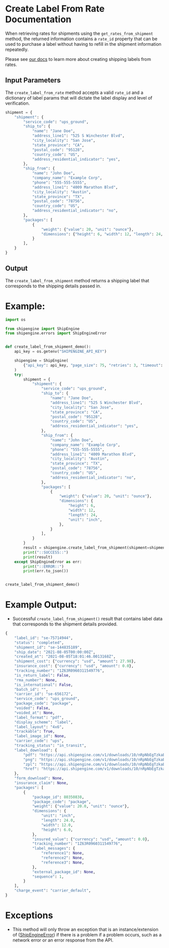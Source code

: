 Create Label From Rate Documentation
====================================
When retrieving rates for shipments using the `get_rates_from_shipment` method, the returned information contains a `rate_id` property that can be used to purchase a label without having to refill in the shipment information repeatedly.

Please see [our docs](https://www.shipengine.com/docs/labels/create-from-rate/) to learn more about creating shipping labels from rates.

Input Parameters
----------------
The `create_label_from_rate` method accepts a valid `rate_id` and a dictionary of label params that
will dictate the label display and level of verification.
```python
shipment = {
    "shipment": {
        "service_code": "ups_ground",
        "ship_to": {
            "name": "Jane Doe",
            "address_line1": "525 S Winchester Blvd",
            "city_locality": "San Jose",
            "state_province": "CA",
            "postal_code": "95128",
            "country_code": "US",
            "address_residential_indicator": "yes",
        },
        "ship_from": {
            "name": "John Doe",
            "company_name": "Example Corp",
            "phone": "555-555-5555",
            "address_line1": "4009 Marathon Blvd",
            "city_locality": "Austin",
            "state_province": "TX",
            "postal_code": "78756",
            "country_code": "US",
            "address_residential_indicator": "no",
        },
        "packages": [
            {
                "weight": {"value": 20, "unit": "ounce"},
                "dimensions": {"height": 6, "width": 12, "length": 24, "unit": "inch"},
            }
        ],
    }
}
```

Output
------
The `create_label_from_shipment` method returns a shipping label that corresponds to
the shipping details passed in.

Example:
========
```python
import os

from shipengine import ShipEngine
from shipengine.errors import ShipEngineError


def create_label_from_shipment_demo():
    api_key = os.getenv("SHIPENGINE_API_KEY")

    shipengine = ShipEngine(
        {"api_key": api_key, "page_size": 75, "retries": 3, "timeout": 10}
    )
    try:
        shipment = {
            "shipment": {
                "service_code": "ups_ground",
                "ship_to": {
                    "name": "Jane Doe",
                    "address_line1": "525 S Winchester Blvd",
                    "city_locality": "San Jose",
                    "state_province": "CA",
                    "postal_code": "95128",
                    "country_code": "US",
                    "address_residential_indicator": "yes",
                },
                "ship_from": {
                    "name": "John Doe",
                    "company_name": "Example Corp",
                    "phone": "555-555-5555",
                    "address_line1": "4009 Marathon Blvd",
                    "city_locality": "Austin",
                    "state_province": "TX",
                    "postal_code": "78756",
                    "country_code": "US",
                    "address_residential_indicator": "no",
                },
                "packages": [
                    {
                        "weight": {"value": 20, "unit": "ounce"},
                        "dimensions": {
                            "height": 6,
                            "width": 12,
                            "length": 24,
                            "unit": "inch",
                        },
                    }
                ],
            }
        }
        result = shipengine.create_label_from_shipment(shipment=shipment)
        print("::SUCCESS::")
        print(result)
    except ShipEngineError as err:
        print("::ERROR::")
        print(err.to_json())


create_label_from_shipment_demo()
```

Example Output:
===============
- Successful `create_label_from_shipment()` result that contains label data that corresponds to the shipment details provided.
```python
{
    "label_id": "se-75714944",
    "status": "completed",
    "shipment_id": "se-144835189",
    "ship_date": "2021-08-05T00:00:00Z",
    "created_at": "2021-08-05T18:01:46.0013168Z",
    "shipment_cost": {"currency": "usd", "amount": 27.98},
    "insurance_cost": {"currency": "usd", "amount": 0.0},
    "tracking_number": "1Z63R0960311549776",
    "is_return_label": False,
    "rma_number": None,
    "is_international": False,
    "batch_id": "",
    "carrier_id": "se-656172",
    "service_code": "ups_ground",
    "package_code": "package",
    "voided": False,
    "voided_at": None,
    "label_format": "pdf",
    "display_scheme": "label",
    "label_layout": "4x6",
    "trackable": True,
    "label_image_id": None,
    "carrier_code": "ups",
    "tracking_status": "in_transit",
    "label_download": {
        "pdf": "https://api.shipengine.com/v1/downloads/10/nRpNbEgTzkaBB1HitZNfjQ/label-75714944.pdf",
        "png": "https://api.shipengine.com/v1/downloads/10/nRpNbEgTzkaBB1HitZNfjQ/label-75714944.png",
        "zpl": "https://api.shipengine.com/v1/downloads/10/nRpNbEgTzkaBB1HitZNfjQ/label-75714944.zpl",
        "href": "https://api.shipengine.com/v1/downloads/10/nRpNbEgTzkaBB1HitZNfjQ/label-75714944.pdf",
    },
    "form_download": None,
    "insurance_claim": None,
    "packages": [
        {
            "package_id": 80350838,
            "package_code": "package",
            "weight": {"value": 20.0, "unit": "ounce"},
            "dimensions": {
                "unit": "inch",
                "length": 24.0,
                "width": 12.0,
                "height": 6.0,
            },
            "insured_value": {"currency": "usd", "amount": 0.0},
            "tracking_number": "1Z63R0960311549776",
            "label_messages": {
                "reference1": None,
                "reference2": None,
                "reference3": None,
            },
            "external_package_id": None,
            "sequence": 1,
        }
    ],
    "charge_event": "carrier_default",
}
```

Exceptions
==========

- This method will only throw an exception that is an instance/extension of
  ([ShipEngineError](../shipengine/errors/__init__.py)) if there is a problem if a problem occurs, such as a network
  error or an error response from the API.
